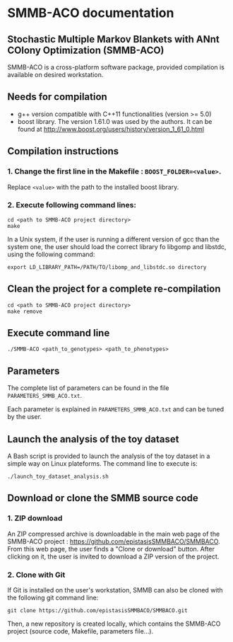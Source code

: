 # SMMB-ACO documentation
## Stochastic Multiple Markov Blankets with ANnt COlony Optimization (SMMB-ACO)
SMMB-ACO is a cross-platform software package, provided compilation is available on desired workstation.

## Needs for compilation
* g++ version compatible with C++11 functionalities (version >= 5.0)
* boost library. The version 1.61.0 was used by the authors. It can be found at http://www.boost.org/users/history/version_1_61_0.html

## Compilation instructions
### 1. Change the first line in the Makefile : `BOOST_FOLDER=<value>`.
Replace `<value>` with the path to the installed boost library.

### 2. Execute following command lines:
    cd <path to SMMB-ACO project directory>
    make

In a Unix system, if the user is running a different version of gcc than the system one, the user should load the correct library fo libgomp and libstdc, using the following command:

    export LD_LIBRARY_PATH=/PATH/TO/libomp_and_libstdc.so directory
    
## Clean the project for a complete re-compilation
    cd <path to SMMB-ACO project directory>
    make remove

## Execute command line
    ./SMMB-ACO <path_to_genotypes> <path_to_phenotypes>

## Parameters
The complete list of parameters can be found in the file `PARAMETERS_SMMB_ACO.txt`.

Each parameter is explained in `PARAMETERS_SMMB_ACO.txt` and can be tuned by the user.

## Launch the analysis of the toy dataset
A Bash script is provided to launch the analysis of the toy dataset in a simple way on Linux plateforms.
The command line to execute is:

    ./launch_toy_dataset_analysis.sh

## Download or clone the SMMB source code
### 1. ZIP download 
An ZIP compressed archive is downloadable in the main web page of the SMMB-ACO project : https://github.com/epistasisSMMBACO/SMMBACO.
From this web page, the user finds a "Clone or download" button. After clicking on it, the user is invited to download a ZIP version of the project.

### 2. Clone with Git
If Git is installed on the user's workstation, SMMB can also be cloned with the following git command line:

    git clone https://github.com/epistasisSMMBACO/SMMBACO.git

Then, a new repository is created locally, which contains the SMMB-ACO project (source code, Makefile, parameters file...).
